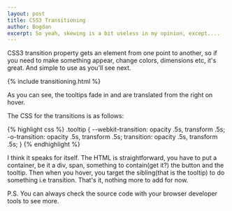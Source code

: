 ```yaml
---
layout: post
title: CSS3 Transitioning
author: Bogdan
excerpt: So yeah, skewing is a bit useless in my opinion, except....
---
```


CSS3 transition property gets an element from one point to another, so if you 
need to make something appear, change colors, dimensions etc, it's great. And simple
to use as you'll see next.

{% include transitioning.html %}

As you can see, the tooltips fade in and are translated from the right on hover.

The CSS for the transitions is as follows:

{% highlight css %}
.tooltip {
    --webkit-transition: opacity .5s, transform .5s;
    -o-transition: opacity .5s, transform .5s;
    transition: opacity .5s, transform .5s;
}
{% endhighlight %}

I think it speaks for itself. The HTML is straightforward, you have to put a container,
be it a div, span, something to contain(get it?) the button and the tooltip. Then
when you hover, you target the sibling(that is the tooltip) to do something i.e transition.
That's it, nothing more to add for now.

P.S. You can always check the source code with your browser developer tools to see more.